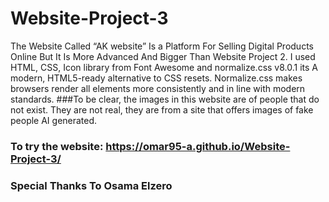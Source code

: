 # Website-Project-3
The Website Called “AK website” Is a Platform For Selling Digital Products Online But It Is More Advanced And Bigger Than Website Project 2. I used HTML, CSS, Icon library from Font Awesome and normalize.css v8.0.1 its A modern, HTML5-ready alternative to CSS resets. Normalize.css makes browsers render all elements more consistently and in line with modern standards.
###To be clear, the images in this website are of people that do not exist. They are not real, they are from a site that offers images of fake people AI generated.

### To try the website: https://omar95-a.github.io/Website-Project-3/


### Special Thanks To Osama Elzero
